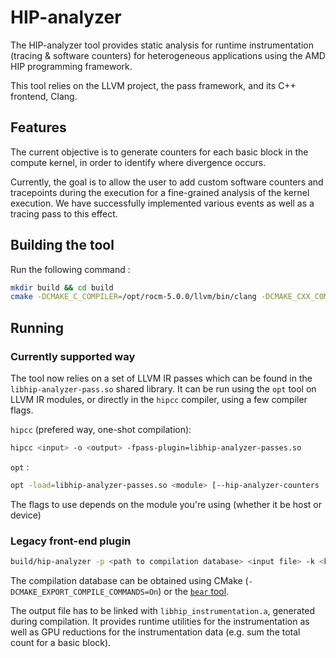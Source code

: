 # HIP-analyzer

The HIP-analyzer tool provides static analysis for runtime instrumentation (tracing & software counters) for heterogeneous applications using the AMD HIP programming framework.

This tool relies on the LLVM project, the pass framework, and its C++ frontend, Clang.

## Features

The current objective is to generate counters for each basic block in the compute kernel, in order to identify where divergence occurs.

Currently, the goal is to allow the user to add custom software counters and tracepoints during the execution for a fine-grained analysis of the kernel execution. We have successfully implemented various events as well as a tracing pass to this effect.

## Building the tool

Run the following command :

```bash
mkdir build && cd build
cmake -DCMAKE_C_COMPILER=/opt/rocm-5.0.0/llvm/bin/clang -DCMAKE_CXX_COMPILER=/opt/rocm-5.0.0/llvm/bin/clang++ -DROCM_PATH=/opt/rocm ..
```

## Running

### Currently supported way

The tool now relies on a set of LLVM IR passes which can be found in the `libhip-analyzer-pass.so` shared library. It can be run using the `opt` tool on LLVM IR modules, or directly in the `hipcc` compiler, using a few compiler flags.

`hipcc` (prefered way, one-shot compilation):
```bash
hipcc <input> -o <output> -fpass-plugin=libhip-analyzer-passes.so
```


`opt` :

```bash 
opt -load=libhip-analyzer-passes.so <module> [--hip-analyzer-counters | --hip-analyzer-trace | --hip-analyzer-host]
```
The flags to use depends on the module you're using (whether it be host or device)




### Legacy front-end plugin
```bash
build/hip-analyzer -p <path to compilation database> <input file> -k <kernel name> -o <output file>
```

The compilation database can be obtained using CMake (`-DCMAKE_EXPORT_COMPILE_COMMANDS=On`) or the [`bear` tool](https://github.com/rizsotto/Bear).

The output file has to be linked with `libhip_instrumentation.a`, generated during compilation. It provides runtime utilities for the instrumentation as well as GPU reductions for the instrumentation data (e.g. sum the total count for a basic block).
